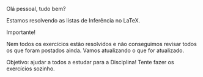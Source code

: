 Olá pessoal, tudo bem?

Estamos resolvendo as listas de Inferência no LaTeX.

Importante!

Nem todos os exercícios estão resolvidos e não conseguimos revisar todos os que foram postados ainda. Vamos atualizando o que for atualizado.


Objetivo: ajudar a todos a estudar para a Disciplina! Tente fazer os exercícios sozinho.
